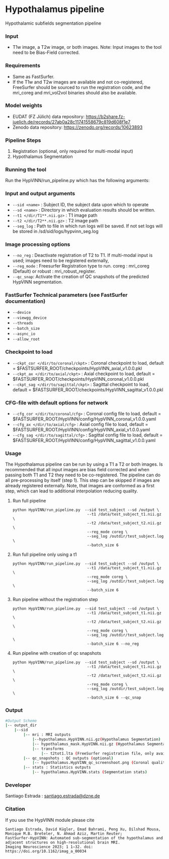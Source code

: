 # Hypothalamus pipeline

Hypothalamic subfields segmentation pipeline

### Input
*  T1w image, a T2w image, or both images. Note: Input images to the tool need to be Bias-Field corrected.

### Requirements
* Same as FastSurfer.
* If the T1w and T2w images are available and not co-registered, FreeSurfer should be sourced to run the registration code, and the mri_coreg and mri_vol2vol binaries should also be available.

### Model weights
* EUDAT (FZ Jülich) data repository: https://b2share.fz-juelich.de/records/27ab0a28c11741558679c819d608f1e7
* Zenodo data repository: https://zenodo.org/records/10623893

### Pipeline Steps
1. Registration (optional, only required for multi-modal input)
2. Hypothalamus Segmentation

### Running the tool
Run the HypVINN/run_pipeline.py which has the following arguments:
### Input and output arguments
 * `--sid <name>` :  Subject ID, the subject data upon which to operate
 * `--sd <name>` : Directory in which evaluation results should be written.
 *  `--t1 </dir/T1**.nii.gz>` : T1 image path
 *  `--t2 </dir/T2**.nii.gz>` : T2 image path
 * `--seg_log` :  Path to file in which run logs will be saved. If not set logs will be stored in /sd/sid/logs/hypvinn_seg.log 
### Image processing options
 * `--no_reg` : Deactivate registration of T2 to T1. If multi-modal input is used; images need to be registered externally,
 * `--reg_mode` : Freesurfer Registration type to run. coreg : mri_coreg (Default) or robust : mri_robust_register.
 * `--qc_snap`: Activate the creation of QC snapshots of the predicted HypVINN segmentation.
###  FastSurfer Technical parameters (see FastSurfer documentation)
 * `--device`
 * `--viewgg_device`
 * `--threads`
 * `--batch_size`
 * `--async_io`
 * `--allow_root`

### Checkpoint to load
 * `--ckpt_cor </dir/to/coronal/ckpt>` : Coronal checkpoint to load, default =  $FASTSURFER_ROOT/checkpoints/HypVINN_axial_v1.0.0.pkl
 * `--ckpt_ax </dir/to/axial/ckpt>` : Axial checkpoint to load, default = $FASTSURFER_ROOT/checkpoints/HypVINN_coronal_v1.0.0.pkl
 * `--ckpt_sag </dir/to/sagittal/ckpt>` : Sagittal checkpoint to load, default = $FASTSURFER_ROOT/checkpoints/HypVINN_sagittal_v1.0.0.pkl

### CFG-file with default options for network
 * `--cfg_cor </dir/to/coronal/cfg>` : Coronal config file to load, default =  $FASTSURFER_ROOT/HypVINN/config/HypVINN_coronal_v1.0.0.yaml
 * `--cfg_ax </dir/to/axial/cfg>` : Axial config file to load, default =  $FASTSURFER_ROOT/HypVINN/config/HypVINN_axial_v1.0.0.yaml
 * `--cfg_sag </dir/to/sagittal/cfg>` : Sagittal config file to load, default =  $FASTSURFER_ROOT/HypVINN/config/HypVINN_sagittal_v1.0.0.yaml

### Usage
The Hypothalamus pipeline can be run by using a T1 a T2 or both images. 
Is recommended that all input images are bias field corrected and when passing both T1 and T2 they need to be co-registered.
The pipeline can do all pre-processing by itself (step 1). This step can be skipped if images are already registered externally. Note, that images are conformed as a first step, which can lead to additional interpolation reducing quality.

1. Run full pipeline
    ```
    python HypVINN/run_pipeline.py  --sid test_subject --sd /output \
                                     --t1 /data/test_subject_t1.nii.gz \
                                     --t2 /data/test_subject_t2.nii.gz \
                                     --reg_mode coreg \
                                     --seg_log /outdir/test_subject.log \
                                     --batch_size 6
   ```
2. Run full pipeline only using a t1 
    ```
    python HypVINN/run_pipeline.py  --sid test_subject --sd /output \
                                     --t1 /data/test_subject_t1.nii.gz \
                                     --reg_mode coreg \
                                     --seg_log /outdir/test_subject.log \
                                     --batch_size 6
   ```

3. Run pipeline without the registration step
    ```
    python HypVINN/run_pipeline.py  --sid test_subject --sd /output \
                                     --t1 /data/test_subject_t1.nii.gz \
                                     --t2 /data/test_subject_t2.nii.gz \
                                     --reg_mode coreg \
                                     --seg_log /outdir/test_subject.log \
                                     --batch_size 6 --no_reg
   ```

4. Run pipeline with creation of qc snapshots
    ```
    python HypVINN/run_pipeline.py  --sid test_subject --sd /output \
                                     --t1 /data/test_subject_t1.nii.gz \
                                     --t2 /data/test_subject_t2.nii.gz \
                                     --reg_mode coreg \
                                     --seg_log /outdir/test_subject.log \
                                     --batch_size 6 --qc_snap
   ```

### Output
```  bash
#Output Scheme 
|-- output_dir
    |--sid                                 
        |-- mri : MRI outputs
            |--hypothalamus.HypVINN.nii.gz(Hypothalamus Segmentation)
            |-- hypothalamus_mask.HypVINN.nii.gz (Hypothalamus Segmentation Mask)
            |-- transforms
                |-- t2tot1.lta (FreeSurfer registration file, only available if registration is performed)
        |-- qc_snapshots : QC outputs (optional)
            |-- hypothalamus.HypVINN_qc_screenshoot.png (Coronal quality control image)
        |-- stats : Statistics outputs                                                 
            |-- hypothalamus.HypVINN.stats (Segmentation stats)     
 ``` 


### Developer

Santiago Estrada : santiago.estrada@dzne.de

### Citation
If you use the HypVINN module please cite
```
Santiago Estrada, David Kügler, Emad Bahrami, Peng Xu, Dilshad Mousa, Monique M.B. Breteler, N. Ahmad Aziz, Martin Reuter; 
FastSurfer-HypVINN: Automated sub-segmentation of the hypothalamus and adjacent structures on high-resolutional brain MRI. 
Imaging Neuroscience 2023; 1 1–32. doi: https://doi.org/10.1162/imag_a_00034
```
